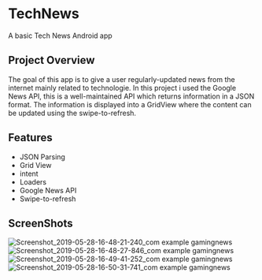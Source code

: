 # TechNews
A basic Tech News Android app

## Project Overview

The goal of this app is to give a user regularly-updated news from the internet mainly related to technologie. In this project i used the Google News API, this is a well-maintained API which returns information in a JSON format. The information is displayed into a GridView where the content can be updated using the swipe-to-refresh.

## Features

- JSON Parsing
- Grid View
- intent
- Loaders
- Google News API
- Swipe-to-refresh

## ScreenShots

![Screenshot_2019-05-28-16-48-21-240_com example gamingnews](https://user-images.githubusercontent.com/44711173/58511926-d36a0280-8169-11e9-860e-32d67af9aa3b.png)
![Screenshot_2019-05-28-16-48-27-846_com example gamingnews](https://user-images.githubusercontent.com/44711173/58511947-e250b500-8169-11e9-9fb4-fe531c0905ba.png)
![Screenshot_2019-05-28-16-49-41-252_com example gamingnews](https://user-images.githubusercontent.com/44711173/58511961-eaa8f000-8169-11e9-8097-17190cfd4c97.png)
![Screenshot_2019-05-28-16-50-31-741_com example gamingnews](https://user-images.githubusercontent.com/44711173/58511974-f1376780-8169-11e9-8567-cc9627b4da8c.png)
